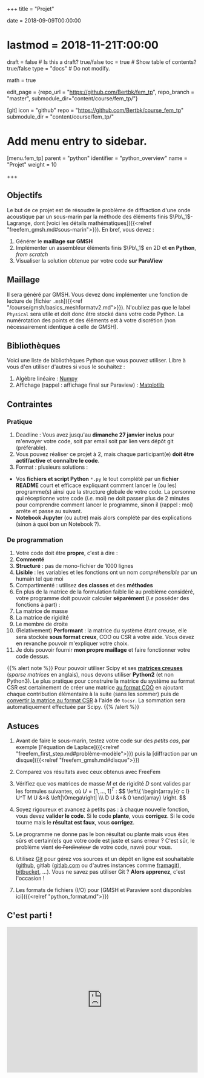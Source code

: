 +++
title = "Projet"

date = 2018-09-09T00:00:00
# lastmod = 2018-11-21T:00:00

draft = false  # Is this a draft? true/false
toc = true  # Show table of contents? true/false
type = "docs"  # Do not modify.

math = true


edit_page = {repo_url = "https://github.com/Bertbk/fem_tp", repo_branch = "master", submodule_dir="content/course/fem_tp/"}

[git]
  icon = "github"
  repo = "https://github.com/Bertbk/course_fem_tp"
  submodule_dir = "content/course/fem_tp/"

# Add menu entry to sidebar.
[menu.fem_tp]
  parent = "python"
  identifier = "python_overview"
  name = "Projet"
  weight = 10

+++

$\newcommand{\diff}{\mathrm{d}}$
$\newcommand{\xx}{\mathbf{x}}$
$\newcommand{\vec}[1]{\mathbf{#1}}$
$\newcommand{\Pb}{\mathbb{P}}$
$\newcommand{\dn}{\partial\_{\mathbf{n}}}$
$\newcommand{\Lo}{L^2(\Omega)}$
$\newcommand{\Ho}{H^1(\Omega)}$
$\newcommand{\dsp}{\displaystyle}$
$\newcommand{\uh}{u\_h}$
$\newcommand{\eh}{e\_h}$
$\newcommand{\norm}[1]{\left\\|#1\right\\|}$
$\newcommand{\normL}[1]{\norm{#1}\_{\Lo}}$
$\newcommand{\normH}[1]{\norm{#1}\_{\Ho}}$

## Objectifs

Le but de ce projet est de résoudre le problème de diffraction d'une onde acoustique par un sous-marin par la méthode des éléments finis $\Pb\_1$-Lagrange, dont [voici les détails mathématiques]({{<relref "freefem_gmsh.md#sous-marin">}}). En bref, vous devez :

1. Générer le **maillage sur GMSH**
1. Implémenter un assembleur éléments finis $\Pb\_1$ en 2D et **en Python**, *from scratch*
2. Visualiser la solution obtenue par votre code **sur ParaView**

## Maillage 

Il sera généré par GMSH. Vous devez donc implémenter une fonction de lecture de [fichier `.msh`]({{<ref "/course/gmsh/basics_meshformatv2.md">}}). N'oubliez pas que le label `Physical` sera utile et doit donc être stocké dans votre code Python. La numérotation des points et des éléments est à votre discrétion (non nécessairement identique à celle de GMSH).

## Bibliothèques

Voici une liste de bibliothèques Python que vous pouvez utiliser. Libre à vous d'en utiliser d'autres si vous le souhaitez :

1. Algèbre linéaire : [Numpy](https://www.numpy.org/)
2. Affichage (rappel : affichage final sur Paraview) : [Matplotlib](https://matplotlib.org)

## Contraintes

### Pratique

1. Deadline : Vous avez jusqu'au **dimanche 27 janvier inclus** pour m'envoyer votre code, soit par email soit par lien vers dépôt git (préférable).
2. Vous pouvez réaliser ce projet à 2, mais chaque participant(e) **doit être actif/active** et **connaître le code**.
3. Format : plusieurs solutions :
  - Vos **fichiers et script Python** `*.py` le tout complété par un **fichier README** court et efficace expliquant comment lancer le (ou les) programme(s) ainsi que la structure globale de votre code. La personne qui réceptionne votre code (*i.e.* moi) ne doit passer plus de 2 minutes pour comprendre comment lancer le programme, sinon il (rappel : moi) arrête et passe au suivant. 
  - **Notebook Jupyter** (ou autre) mais alors complété par des explications (sinon à quoi bon un Notebook ?).

### De programmation

1. Votre code doit être **propre**, c'est à dire :
  1. **Commenté**
  2. **Structuré** : pas de mono-fichier de 1000 lignes
  3. **Lisible** : les variables et les fonctions ont un nom *compréhensible* par un humain tel que moi
  4. Compartimenté : utilisez **des classes** et des **méthodes**
2. En plus de la matrice de la formulation faible lié au problème considéré, votre programme doit pouvoir calculer **séparément** (*i.e* posséder des fonctions à part) :
  1. La matrice de masse
  2. La matrice de rigidité
  3. Le membre de droite
3. (Relativement) **Performant** : la matrice du système étant creuse, elle sera stockée **sous format creux**, COO ou CSR à votre aide. Vous devez en revanche pouvoir m'expliquer votre choix.
4. Je dois pouvoir fournir **mon propre maillage** et faire fonctionner votre code dessus.

{{% alert note %}}
Pour pouvoir utiliser Scipy et ses [**matrices creuses**](https://docs.scipy.org/doc/scipy/reference/sparse.html) (*sparse matrices* en anglais), nous devons utiliser **Python2** (et non Python3). Le plus pratique pour construire la matrice du système au format CSR est certainement de créer une matrice [au format COO](https://docs.scipy.org/doc/scipy/reference/generated/scipy.sparse.coo_matrix.html#scipy.sparse.coo_matrix) en ajoutant chaque contribution élémentaire à la suite (sans les sommer) puis de [convertir la matrice au format CSR](https://docs.scipy.org/doc/scipy/reference/generated/scipy.sparse.coo_matrix.tocsr.html#scipy.sparse.coo_matrix.tocsr) à l'aide de `tocsr`. La sommation sera automatiquement effectuée par Scipy.
{{% /alert %}}

## Astuces

1. Avant de faire le sous-marin, testez votre code sur des *petits cas*, par exemple [l'équation de Laplace]({{<relref "freefem_first_step.md#problème-modèle">}}) puis la [diffraction par un disque]({{<relref "freefem_gmsh.md#disque">}})
2. Comparez vos résultats avec ceux obtenus avec FreeFem
3. Vérifiez que vos matrices de masse $M$ et de rigidité $D$ sont valides par les formules suivantes, où $U=[1,\ldots,1]^T$ :
$$
\left\\{
  \begin{array}{r c l}
    U^T M U &=& \left|\Omega\right| \\\\\\
    D U &=& 0
  \end{array}
\right.
$$

4. Soyez rigoureux et avancez à petits pas : à chaque nouvelle fonction, vous devez **valider le code**. Si le code **plante**, vous **corrigez**. Si le code tourne mais le **résultat est faux**, vous **corrigez**.
5. Le programme ne donne pas le bon résultat ou plante mais vous êtes sûrs et certain(e)s que votre code est juste et sans erreur ? C'est sûr, le problème vient ~~de l'ordinateur~~ de votre code, navré pour vous.
6. Utilisez [Git](https://git-scm.com) pour gérez vos sources et un dépôt en ligne est souhaitable ([github](https://github.com), gitlab ([gitlab.com](https://gitlab.com) ou d'autres instances comme [framagit](https://framagit.org)), [bitbucket](https://bitbucket.org), ...). Vous ne savez pas utiliser Git ? **Alors apprenez**, c'est l'occasion !
6. Les formats de fichiers (I/O) pour [GMSH et Paraview sont disponibles ici]({{<relref "python_format.md">}})

## C'est parti !

<div style="width:100%;height:0;padding-bottom:76%;position:relative;"><iframe src="https://giphy.com/embed/1APcn7WntDBd0ZcZEm" width="100%" height="100%" style="position:absolute" frameBorder="0" class="giphy-embed" allowFullScreen></iframe></div>
